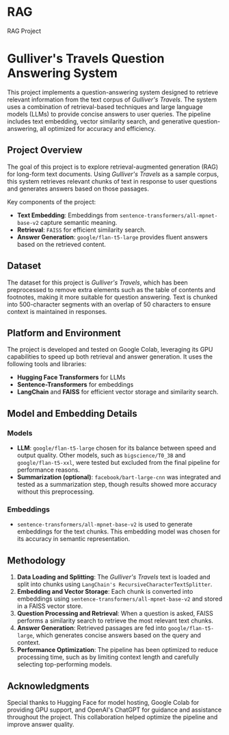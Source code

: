 # RAG
RAG Project
# Gulliver's Travels Question Answering System

This project implements a question-answering system designed to retrieve relevant information from the text corpus of *Gulliver's Travels*. The system uses a combination of retrieval-based techniques and large language models (LLMs) to provide concise answers to user queries. The pipeline includes text embedding, vector similarity search, and generative question-answering, all optimized for accuracy and efficiency.

## Project Overview

The goal of this project is to explore retrieval-augmented generation (RAG) for long-form text documents. Using *Gulliver's Travels* as a sample corpus, this system retrieves relevant chunks of text in response to user questions and generates answers based on those passages.

Key components of the project:
- **Text Embedding**: Embeddings from `sentence-transformers/all-mpnet-base-v2` capture semantic meaning.
- **Retrieval**: `FAISS` for efficient similarity search.
- **Answer Generation**: `google/flan-t5-large` provides fluent answers based on the retrieved content.

## Dataset

The dataset for this project is *Gulliver's Travels*, which has been preprocessed to remove extra elements such as the table of contents and footnotes, making it more suitable for question answering. Text is chunked into 500-character segments with an overlap of 50 characters to ensure context is maintained in responses.

## Platform and Environment

The project is developed and tested on Google Colab, leveraging its GPU capabilities to speed up both retrieval and answer generation. It uses the following tools and libraries:
- **Hugging Face Transformers** for LLMs
- **Sentence-Transformers** for embeddings
- **LangChain** and **FAISS** for efficient vector storage and similarity search.

## Model and Embedding Details

### Models
- **LLM**: `google/flan-t5-large` chosen for its balance between speed and output quality. Other models, such as `bigscience/T0_3B` and `google/flan-t5-xxl`, were tested but excluded from the final pipeline for performance reasons.
- **Summarization (optional)**: `facebook/bart-large-cnn` was integrated and tested as a summarization step, though results showed more accuracy without this preprocessing.

### Embeddings
- `sentence-transformers/all-mpnet-base-v2` is used to generate embeddings for the text chunks. This embedding model was chosen for its accuracy in semantic representation.

## Methodology

1. **Data Loading and Splitting**: The *Gulliver's Travels* text is loaded and split into chunks using `LangChain's RecursiveCharacterTextSplitter`.
2. **Embedding and Vector Storage**: Each chunk is converted into embeddings using `sentence-transformers/all-mpnet-base-v2` and stored in a FAISS vector store.
3. **Question Processing and Retrieval**: When a question is asked, FAISS performs a similarity search to retrieve the most relevant text chunks.
4. **Answer Generation**: Retrieved passages are fed into `google/flan-t5-large`, which generates concise answers based on the query and context.
5. **Performance Optimization**: The pipeline has been optimized to reduce processing time, such as by limiting context length and carefully selecting top-performing models.


## Acknowledgments

Special thanks to Hugging Face for model hosting, Google Colab for providing GPU support, and OpenAI's ChatGPT for guidance and assistance throughout the project. This collaboration helped optimize the pipeline and improve answer quality.
